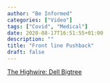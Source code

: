 ```yaml
---
author: "Be Informed"
categories: ["Video"]
tags: ["Covid", "Medical"]
date: 2020-08-17T16:51:55+01:00
description: ""
title: "Front line Pushback"
draft: false
---
```


[The Highwire: Dell Bigtree](https://thehighwire.com/video/coronavirus-the-frontline-pushback/)